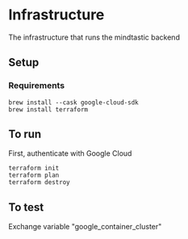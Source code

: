 # Infrastructure
The infrastructure that runs the mindtastic backend

## Setup

### Requirements

    brew install --cask google-cloud-sdk
    brew install terraform

## To run

First, authenticate with Google Cloud

    terraform init
    terraform plan
    terraform destroy

## To test

Exchange variable "google_container_cluster"
